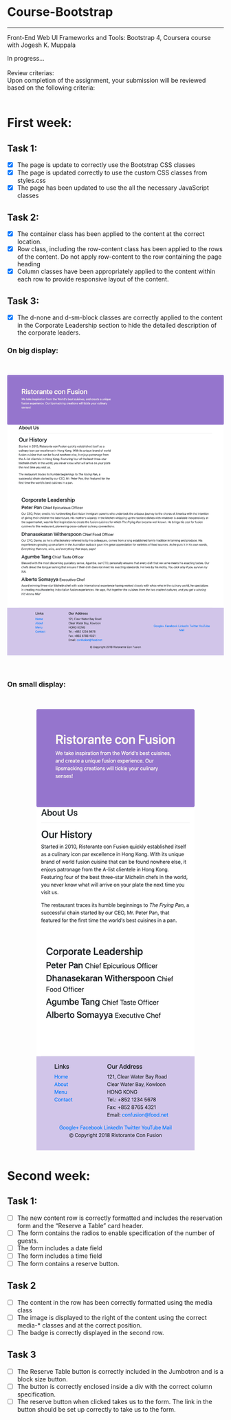# Course-Bootstrap   
---   
Front-End Web UI Frameworks and Tools: Bootstrap 4, Coursera course with Jogesh K. Muppala   

In progress...   
<br>
Review criterias:   
Upon completion of the assignment, your submission will be reviewed based on the following criteria:   
<br>

# First week:

## Task 1:   

- [X] The page is update to correctly use the Bootstrap CSS classes   
- [X] The page is updated correctly to use the custom CSS classes from styles.css   
- [X] The page has been updated to use the all the necessary JavaScript classes

## Task 2: 

- [x] The container class has been applied to the content at the correct location.   
- [X] Row class, including the row-content class has been applied to the rows of the content. Do not apply row-content to the row containing the page heading   
- [X] Column classes have been appropriately applied to the content within each row to provide responsive layout of the content.   

## Task 3:

- [x] The d-none and d-sm-block classes are correctly applied to the content in the Corporate Leadership section to hide the detailed description of the corporate leaders. 

### On big display:   
<br>
<p align="center">
 <kbd>
  <img src="https://github.com/GePajarinen/Course-Bootstrap/blob/master/Bootstrap4/conFusion/pics/Assignment-1-aboutus-sm.png?raw=true">   
 </kbd>
</p>
<br>

### On small display:   
<br>
<p align="center">
 <kbd>
  <img src="https://github.com/GePajarinen/Course-Bootstrap/blob/master/Bootstrap4/conFusion/pics/Assignment-1-aboutus-xsm.png?raw=true">   
 </kbd>
</p>

# Second week:

## Task 1:

- [ ] The new content row is correctly formatted and includes the reservation form and the “Reserve a Table” card header.
- [ ] The form contains the radios to enable specification of the number of guests.
- [ ] The form includes a date field
- [ ] The form includes a time field
- [ ] The form contains a reserve button.

## Task 2

- [ ] The content in the row has been correctly formatted using the media class
- [ ] The image is displayed to the right of the content using the correct media-* classes and at the correct position.
- [ ] The badge is correctly displayed in the second row.

## Task 3

- [ ] The Reserve Table button is correctly included in the Jumbotron and is a block size button.
- [ ] The button is correctly enclosed inside a div with the correct column specification.
- [ ] The reserve button when clicked takes us to the form. The link in the button should be set up correctly to take us to the form.
